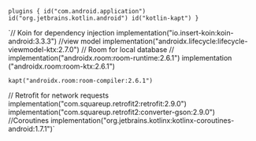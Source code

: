 `plugins {
id("com.android.application")
id("org.jetbrains.kotlin.android")
id("kotlin-kapt")
}`

`// Koin for dependency injection
implementation("io.insert-koin:koin-android:3.3.3")
//view model
implementation("androidx.lifecycle:lifecycle-viewmodel-ktx:2.7.0")
// Room for local database
//    implementation("androidx.room:room-runtime:2.6.1")
implementation ("androidx.room:room-ktx:2.6.1")

    kapt("androidx.room:room-compiler:2.6.1")
// Retrofit for network requests
implementation("com.squareup.retrofit2:retrofit:2.9.0")
implementation("com.squareup.retrofit2:converter-gson:2.9.0")
//Coroutines
implementation("org.jetbrains.kotlinx:kotlinx-coroutines-android:1.7.1")`



